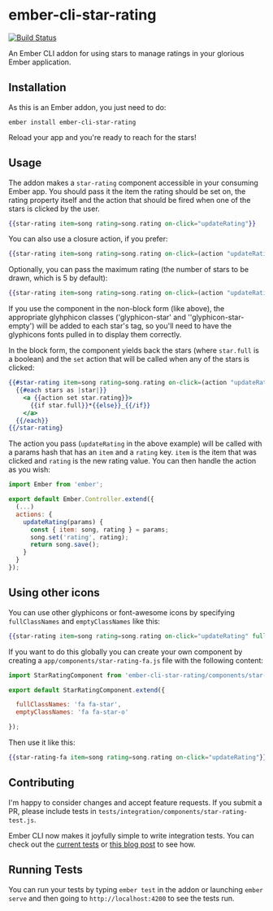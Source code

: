 # ember-cli-star-rating
[![Build Status](https://travis-ci.org/balinterdi/ember-cli-star-rating.svg?branch=master)](https://travis-ci.org/balinterdi/ember-cli-star-rating)

An Ember CLI addon for using stars to manage ratings in your glorious Ember application.

## Installation

As this is an Ember addon, you just need to do:

    ember install ember-cli-star-rating

Reload your app and you're ready to reach for the stars!

## Usage

The addon makes a `star-rating` component accessible in your consuming Ember
app. You should pass it the item the rating should be set on, the rating
property itself and the action that should be fired when one of the stars is
clicked by the user.

```hbs
{{star-rating item=song rating=song.rating on-click="updateRating"}}
```

You can also use a closure action, if you prefer:

```hbs
{{star-rating item=song rating=song.rating on-click=(action "updateRating")}}
```

Optionally, you can pass the maximum rating (the number of stars to be drawn, which is 5 by default):

```hbs
{{star-rating item=song rating=song.rating on-click=(action "updateRating") maxRating=10}}
```

If you use the component in the non-block form (like above), the appropriate
glyhphicon classes ('glyphicon-star' and ''glyphicon-star-empty') will be added
to each star's tag, so you'll need to have the glyphicons fonts pulled in to
display them correctly.

In the block form, the component yields back the stars (where `star.full` is a
boolean) and the `set` action that will be called when any of the stars is
clicked:

```hbs
{{#star-rating item=song rating=song.rating on-click=(action "updateRating")  as |stars set|}}
  {{#each stars as |star|}}
    <a {{action set star.rating}}>
      {{if star.full}}*{{else}}_{{/if}}
    </a>
  {{/each}}
{{/star-rating}
```

The action you pass (`updateRating` in the above example) will be called with a
params hash that has an `item` and a `rating` key. `item` is the item that was
clicked and `rating` is the new rating value. You can then handle the action as
you wish:

```js
import Ember from 'ember';

export default Ember.Controller.extend({
  (...)
  actions: {
    updateRating(params) {
      const { item: song, rating } = params;
      song.set('rating', rating);
      return song.save();
    }
  }
});
```

## Using other icons

You can use other glyphicons or font-awesome icons by specifying `fullClassNames` and `emptyClassNames` like this:

```hbs
{{star-rating item=song rating=song.rating on-click="updateRating" fullClassNames='fa fa-star' emptyClassNames='fa fa-star-o'}}
```

If you want to do this globally you can create your own component by creating a `app/components/star-rating-fa.js` file with the following content:

```js
import StarRatingComponent from 'ember-cli-star-rating/components/star-rating';

export default StarRatingComponent.extend({

  fullClassNames: 'fa fa-star',
  emptyClassNames: 'fa fa-star-o'

});
```

Then use it like this:

```hbs
{{star-rating-fa item=song rating=song.rating on-click="updateRating"}}
```

## Contributing

I'm happy to consider changes and accept feature requests. If you submit a PR, please
include tests in `tests/integration/components/star-rating-test.js`.

Ember CLI now makes it joyfully simple to write integration tests. You can check
out the [current tests][1] or [this blog post][2] to see how.

## Running Tests

You can run your tests by typing `ember test` in the addon or launching `ember
serve` and then going to `http://localhost:4200` to see the tests run.

[1]: https://github.com/balinterdi/ember-cli-star-rating/tree/master/tests/integration/components
[2]: http://alisdair.mcdiarmid.org/2015/06/20/ember-component-integration-tests.html
